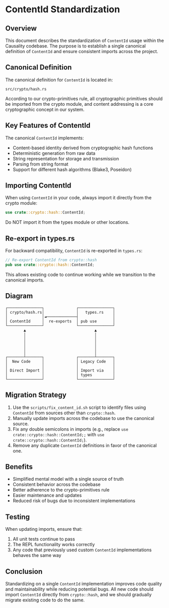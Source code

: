 <!-- Standard for content IDs -->
<!-- Original file: docs/src/content_id_standard.md -->

# ContentId Standardization

## Overview

This document describes the standardization of `ContentId` usage within the Causality codebase. The purpose is to establish a single canonical definition of `ContentId` and ensure consistent imports across the project.

## Canonical Definition

The canonical definition for `ContentId` is located in:

```
src/crypto/hash.rs
```

According to our crypto-primitives rule, all cryptographic primitives should be imported from the crypto module, and content addressing is a core cryptographic concept in our system.

## Key Features of ContentId

The canonical `ContentId` implements:

- Content-based identity derived from cryptographic hash functions
- Deterministic generation from raw data
- String representation for storage and transmission
- Parsing from string format
- Support for different hash algorithms (Blake3, Poseidon)

## Importing ContentId

When using `ContentId` in your code, always import it directly from the crypto module:

```rust
use crate::crypto::hash::ContentId;
```

Do NOT import it from the types module or other locations.

## Re-export in types.rs

For backward compatibility, `ContentId` is re-exported in `types.rs`:

```rust
// Re-export ContentId from crypto::hash
pub use crate::crypto::hash::ContentId;
```

This allows existing code to continue working while we transition to the canonical imports.

## Diagram

```
┌───────────────┐              ┌───────────────┐
│ crypto/hash.rs│              │   types.rs    │
│               │◄─────────────┤               │
│ ContentId     │  re-exports  │ pub use       │
└───────────────┘              └───────────────┘
        ▲                              ▲
        │                              │
        │                              │
        │                              │
        │                              │
        │                              │
┌───────┴───────┐              ┌───────┴───────┐
│  New Code     │              │ Legacy Code   │
│               │              │               │
│ Direct Import │              │ Import via    │
│               │              │ types         │
└───────────────┘              └───────────────┘
```

## Migration Strategy

1. Use the `scripts/fix_content_id.sh` script to identify files using `ContentId` from sources other than `crypto::hash`.
2. Manually update imports across the codebase to use the canonical source.
3. Fix any double semicolons in imports (e.g., replace `use crate::crypto::hash::ContentId;;` with `use crate::crypto::hash::ContentId;`).
4. Remove any duplicate `ContentId` definitions in favor of the canonical one.

## Benefits

- Simplified mental model with a single source of truth
- Consistent behavior across the codebase
- Better adherence to the crypto-primitives rule
- Easier maintenance and updates
- Reduced risk of bugs due to inconsistent implementations

## Testing

When updating imports, ensure that:

1. All unit tests continue to pass
2. The REPL functionality works correctly
3. Any code that previously used custom `ContentId` implementations behaves the same way

## Conclusion

Standardizing on a single `ContentId` implementation improves code quality and maintainability while reducing potential bugs. All new code should import `ContentId` directly from `crypto::hash`, and we should gradually migrate existing code to do the same. 